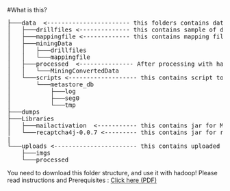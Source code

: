#What is this?
<pre>
├───data  <----------------------- this folders contains data which is or which will be used with hadoop.
│   ├───drillfiles <-------------- this contains sample of drilled files (CSV files)
│   ├───mappingfile <------------- this contains mapping file about Which CSV files belongs to which Point
│   ├───miningData 
│   │   ├───drillfiles
│   │   └───mappingfile
│   ├───processed  <--------------- After processing with hadoop, we will get abstracted data, we named it as a "Processed Data"
│   │   └───MiningConvertedData
│   └───scripts <------------------- this contains script to run hadoop automatically and also move data to hadoop to hive to mysql!
│       └───metastore_db
│           ├───log
│           ├───seg0
│           └───tmp
├───dumps
├───Libraries
│   ├───mailactivation  <----------- this contains jar for Mail activation, when user signup or wants reset password, it will send mail
│   └───recaptcha4j-0.0.7 <--------- this contains jar for recaptcha for java (Google api to reduce spam request and validate humans)
|
└───uploads <----------------------- this contains uploaded files or Images, which will be moved to Hadoop
    ├───imgs
    └───processed
</pre>


You need to download this folder structure, and use it with hadoop!
Please read instructions and Prerequisites : <a href="https://github.com/MineriaForetell/Hadoop-MineriaForetell-dependency/blob/master/data/scripts/Pre-reqisite%20before%20running%20process.pdf">
Click here (PDF)</a>
